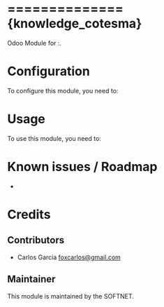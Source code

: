 ==============
{knowledge_cotesma}
==============

Odoo Module for :.

Configuration
=============

To configure this module, you need to:


Usage
=====

To use this module, you need to:


Known issues / Roadmap
======================

* 


Credits
=======

Contributors
------------

* Carlos Garcia <foxcarlos@gmail.com>

Maintainer
----------

This module is maintained by the SOFTNET.

